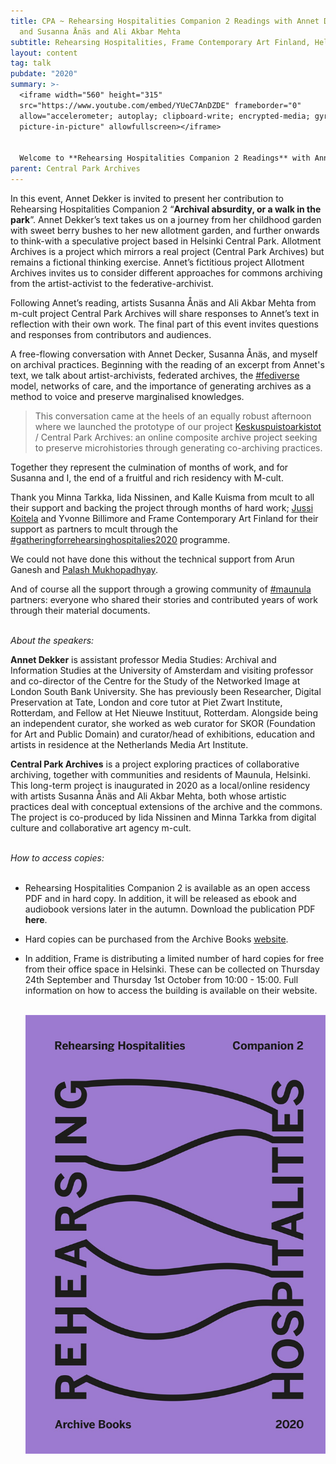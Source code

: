```yaml
---
title: CPA ~ Rehearsing Hospitalities Companion 2 Readings with Annet Dekker,
  and Susanna Ånäs and Ali Akbar Mehta
subtitle: Rehearsing Hospitalities, Frame Contemporary Art Finland, Helsinki (online)
layout: content
tag: talk
pubdate: "2020"
summary: >-
  <iframe width="560" height="315"
  src="https://www.youtube.com/embed/YUeC7AnDZDE" frameborder="0"
  allow="accelerometer; autoplay; clipboard-write; encrypted-media; gyroscope;
  picture-in-picture" allowfullscreen></iframe>


  Welcome to **Rehearsing Hospitalities Companion 2 Readings** with Annet Dekker, and Central Park Archives artists Ali Akbar Mehta and Susanna Ånäs, hosted by the publication editors Yvonne Billimore and Jussi Koitela.
parent: Central Park Archives
---
```

In this event, Annet Dekker is invited to present her contribution to Rehearsing Hospitalities Companion 2 “**Archival absurdity, or a walk in the park**”. Annet Dekker’s text takes us on a journey from her childhood garden with sweet berry bushes to her new allotment garden, and further onwards to think-with a speculative project based in Helsinki Central Park. Allotment Archives is a project which mirrors a real project (Central Park Archives) but remains a fictional thinking exercise. Annet’s fictitious project Allotment Archives invites us to consider different approaches for commons archiving from the artist-activist to the federative-archivist.

Following Annet’s reading, artists Susanna Ånäs and Ali Akbar Mehta from m-cult project Central Park Archives will share responses to Annet’s text in reflection with their own work. The final part of this event invites questions and responses from contributors and audiences.

A free-flowing conversation with Annet Decker, Susanna Ånäs, and myself on archival practices. Beginning with the reading of an excerpt from Annet's text, we talk about artist-archivists, federated archives, the [\#fediverse](https://www.facebook.com/hashtag/fediverse?__eep__=6&__cft__[0]=AZVcEBJNH54_VHL4Oh3B-IIqS3nkieDYZlIeXPp0yFFzhpG-ZrQYuKOBYgNlZGaTzhOzGpY_UArgS9WbhkxwORUcu65wbGe8-OkeYzHQ1kvzJ7uETCTjSv7-cE4BVSbqB7XgAnaKCcIxCAEk4lxoqaXSrxSmHOervV817VnDzQRc2Bk4dCpjUkC4vYh5vwCne0_7iAfZ0609Y-sb6SuSPTq7FHLE-8Jveu5KNTGOJccgSg&__tn__=*NK-R) model, networks of care, and the importance of generating archives as a method to voice and preserve marginalised knowledges.

> This conversation came at the heels of an equally robust afternoon where we launched the prototype of our project [Keskuspuistoarkistot](https://www.facebook.com/hashtag/keskuspuistoarkistot?__eep__=6&__cft__[0]=AZVcEBJNH54_VHL4Oh3B-IIqS3nkieDYZlIeXPp0yFFzhpG-ZrQYuKOBYgNlZGaTzhOzGpY_UArgS9WbhkxwORUcu65wbGe8-OkeYzHQ1kvzJ7uETCTjSv7-cE4BVSbqB7XgAnaKCcIxCAEk4lxoqaXSrxSmHOervV817VnDzQRc2Bk4dCpjUkC4vYh5vwCne0_7iAfZ0609Y-sb6SuSPTq7FHLE-8Jveu5KNTGOJccgSg&__tn__=*NK-R) / Central Park Archives: an online composite archive project seeking to preserve microhistories through generating co-archiving practices.

Together they represent the culmination of months of work, and for Susanna and I, the end of a fruitful and rich residency with M-cult.

Thank you Minna Tarkka, Iida Nissinen, and Kalle Kuisma from mcult to all their support and backing the project through months of hard work; [Jussi Koitela](https://www.facebook.com/jussi.koitela?__cft__[0]=AZVcEBJNH54_VHL4Oh3B-IIqS3nkieDYZlIeXPp0yFFzhpG-ZrQYuKOBYgNlZGaTzhOzGpY_UArgS9WbhkxwORUcu65wbGe8-OkeYzHQ1kvzJ7uETCTjSv7-cE4BVSbqB7XgAnaKCcIxCAEk4lxoqaXSrxSmHOervV817VnDzQRc2Bk4dCpjUkC4vYh5vwCne0_7iAfZ0609Y-sb6SuSPTq7FHLE-8Jveu5KNTGOJccgSg&__tn__=-]K-R) and Yvonne Billimore and Frame Contemporary Art Finland for their support as partners to mcult through the [\#gatheringforrehearsinghospitalies2020](https://www.facebook.com/hashtag/gatheringforrehearsinghospitalies2020?__eep__=6&__cft__[0]=AZVcEBJNH54_VHL4Oh3B-IIqS3nkieDYZlIeXPp0yFFzhpG-ZrQYuKOBYgNlZGaTzhOzGpY_UArgS9WbhkxwORUcu65wbGe8-OkeYzHQ1kvzJ7uETCTjSv7-cE4BVSbqB7XgAnaKCcIxCAEk4lxoqaXSrxSmHOervV817VnDzQRc2Bk4dCpjUkC4vYh5vwCne0_7iAfZ0609Y-sb6SuSPTq7FHLE-8Jveu5KNTGOJccgSg&__tn__=*NK-R) programme.

We could not have done this without the technical support from Arun Ganesh and [Palash Mukhopadhyay](www.mpalash.com).

And of course all the support through a growing community of [\#maunula](https://www.facebook.com/hashtag/maunula?__eep__=6&__cft__[0]=AZVcEBJNH54_VHL4Oh3B-IIqS3nkieDYZlIeXPp0yFFzhpG-ZrQYuKOBYgNlZGaTzhOzGpY_UArgS9WbhkxwORUcu65wbGe8-OkeYzHQ1kvzJ7uETCTjSv7-cE4BVSbqB7XgAnaKCcIxCAEk4lxoqaXSrxSmHOervV817VnDzQRc2Bk4dCpjUkC4vYh5vwCne0_7iAfZ0609Y-sb6SuSPTq7FHLE-8Jveu5KNTGOJccgSg&__tn__=*NK-R) partners: everyone who shared their stories and contributed years of work through their material documents.
<br/><br/>


*About the speakers:*

**Annet Dekker** is assistant professor Media Studies: Archival and Information Studies at the University of Amsterdam and visiting professor and co-director of the Centre for the Study of the Networked Image at London South Bank University. She has previously been Researcher, Digital Preservation at Tate, London and core tutor at Piet Zwart Institute, Rotterdam, and Fellow at Het Nieuwe Instituut, Rotterdam. Alongside being an independent curator, she worked as web curator for SKOR (Foundation for Art and Public Domain) and curator/head of exhibitions, education and artists in residence at the Netherlands Media Art Institute.

**Central Park Archives** is a project exploring practices of collaborative archiving, together with communities and residents of Maunula, Helsinki. This long-term project is inaugurated in 2020 as a local/online residency with artists Susanna Ånäs and Ali Akbar Mehta, both whose artistic practices deal with conceptual extensions of the archive and the commons. The project is co-produced by Iida Nissinen and Minna Tarkka from digital culture and collaborative art agency m-cult.
<br/><br/>

*How to access copies:*
<br/><br/>
* Rehearsing Hospitalities Companion 2 is available as an open access PDF and in hard copy. In addition, it will be released as ebook and audiobook versions later in the autumn. Download the publication PDF **here**.
* Hard copies can be purchased from the Archive Books [website]([http://www.archivebooks.org/](https://www.youtube.com/redirect?q=http%3A%2F%2Fwww.archivebooks.org%2F&event=video_description&v=YUeC7AnDZDE&redir_token=QUFFLUhqbXhOWF9selhDTW13OVVaY0NxcTFxcVNoOE5jUXxBQ3Jtc0trNk5HYzVtX1ZQMTNuUUpQOUdXVmFxaTZrWmluNm4wRnM3RGRnUjh4ZGxLVUZoOHgyRUVrX2phTGZ0Z012MktKTUlvUzBPblVNT01WQV9YUE1EdmJKWDhlc01JblZuWnk1dk9pZWhHamFKaVcwWWl2NA%3D%3D)).
* In addition, Frame is distributing a limited number of hard copies for free from their office space in Helsinki. These can be collected on Thursday 24th September and Thursday 1st October from 10:00 - 15:00. Full information on how to access the building is available on their website.
<br/><br/>

  ![](assets/img/rehearsing-hospitalities-ii.jpg)